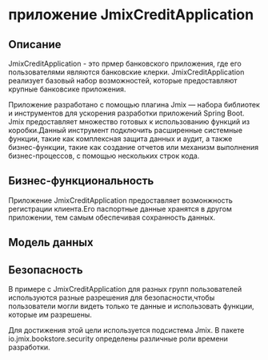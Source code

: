 #  приложение JmixCreditApplication
## Описание 

JmixCreditApplication - это  прмер банковского приложения, где его пользователями являются банковские клерки. JmixCreditApplication реализует
базовый набор возможностей, которые предоставляют крупные банковсике приложения.

Приложение разработано с помощью плагина Jmix — набора библиотек и инструментов для ускорения разработки приложений Spring Boot. 
Jmix предоставляет множество готовых к использованию функций из коробки.Данный инструмент
подключить расширенные системные функции, такие как комплексная защита данных и аудит, а также бизнес-функции, 
такие как создание отчетов или механизм выполнения бизнес-процессов, с помощью нескольких строк кода.

## Бизнес-функциональность
Приложение JmixCreditApplication предоставляет возмонжность регистрации клиента.Его паспортные данные хранятся в другом приложении, тем самым обеспечивая сохранность данных.

## Модель данных


## Безопасность

В примере с JmixCreditApplication для разных групп пользователей используются разные разрешения для безопасности,чтобы пользователи могли видеть только те данные и использовать функции, которые им разрешены.

Для достижения этой цели используется подсистема Jmix. В пакете io.jmix.bookstore.security определены различные роли времени разработки.

